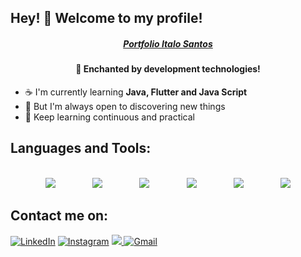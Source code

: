<h2>Hey! 👋 Welcome to my profile!</h2>
<h5 align="center"><a href="https://profile-dev-italo-santos.web.app/#/">Portfolio Italo Santos</a>
<h4 align="center"><strong>🏃 Enchanted by development technologies!</strong></h4>

- :coffee:  I'm currently learning **Java, Flutter and Java Script**
- :telescope:  But I'm always open to discovering new things
- :rocket:  Keep learning continuous and practical

<h2>Languages and Tools:</h2>
<p align="center">
  <br>
  <a href="https://docs.oracle.com/en/java/"><img src="https://img.icons8.com/color/48/000000/java-coffee-cup-logo--v1.png"/></a>
  &nbsp;&nbsp;&nbsp;&nbsp;&nbsp;&nbsp;&nbsp;&nbsp;&nbsp;&nbsp;&nbsp;&nbsp;&nbsp;
  <a href="https://kotlinlang.org/docs/home.html"><img src="https://img.icons8.com/color/48/000000/kotlin.png"/></a>
  &nbsp;&nbsp;&nbsp;&nbsp;&nbsp;&nbsp;&nbsp;&nbsp;&nbsp;&nbsp;&nbsp;&nbsp;&nbsp;
  <a href=""><img src="https://img.icons8.com/color/48/000000/javascript--v1.png"/></a>
  &nbsp;&nbsp;&nbsp;&nbsp;&nbsp;&nbsp;&nbsp;&nbsp;&nbsp;&nbsp;&nbsp;&nbsp;&nbsp;
  <a href="https://flutter.dev"><img src="https://img.icons8.com/color/48/000000/flutter.png"/></a>
  &nbsp;&nbsp;&nbsp;&nbsp;&nbsp;&nbsp;&nbsp;&nbsp;&nbsp;&nbsp;&nbsp;&nbsp;&nbsp;
  <a href="https://firebase.google.com/"><img src="https://img.icons8.com/color/48/000000/firebase.png"/></a>
  &nbsp;&nbsp;&nbsp;&nbsp;&nbsp;&nbsp;&nbsp;&nbsp;&nbsp;&nbsp;&nbsp;&nbsp;&nbsp;
  <a href="https://git-scm.com/"> <img src="https://img.icons8.com/color/48/000000/git.png"/></a>
  
  <h2>Contact me on:</h2>
  
  
  <a href="https://www.linkedin.com/in/italo-santos-dev/" target="_blank"><img alt="LinkedIn" src="https://img.shields.io/badge/-LinkedIn-%230077B5?style=for-the-badge&logo=linkedin&logoColor=white"></a>
  <a href="https://www.instagram.com/italosantsz/" target="_blank"><img alt="Instagram" src="https://img.shields.io/badge/-Instagram-%23E4405F?style=for-the-badge&logo=instagram&logoColor=white"></a>
  <a href="https://discord.gg/italos4ntsz#4897" target="_blank"><img src="https://img.shields.io/badge/Discord-7289DA?style=for-the-badge&logo=discord&logoColor=white" target="_blank"> </a>
  <a href="mailto:isantos.worldtec@gmail.com">![Gmail](https://img.shields.io/badge/Gmail-D14836?style=for-the-badge&logo=gmail&logoColor=white&link=isantos.worldtec@gmail.com)</a>
